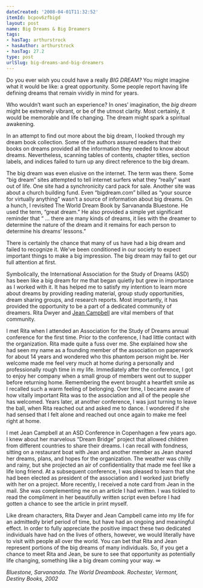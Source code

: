 ```yaml
---
dateCreated: '2008-04-01T11:32:52'
itemId: bcpov6zfbigd
layout: post
name: Big Dreams & Big Dreamers
tags:
- hasTag: arthurstrock
- hasAuthor: arthurstrock
- hasTag: 27.2
type: post
urlSlug: big-dreams-and-big-dreamers
---
```


Do you ever wish you could have a really *BIG DREAM?* You might imagine what it would be like: a great opportunity. Some people report having life defining dreams that remain vividly in mind for years. 

Who wouldn’t want such an experience? In ones’ imagination, the *big dream* might be extremely vibrant, or be of the utmost clarity. Most certainly, it would be memorable and life changing. The dream might spark a spiritual awakening. 

In an attempt to find out more about the big dream, I looked through my dream book collection. Some of the authors assured readers that their books on dreams provided all the information they needed to know about dreams. Nevertheless, scanning tables of contents, chapter titles, section labels, and indices failed to turn up any direct reference to the big dream. 

The big dream was even elusive on the internet. The term was there. Some “big dream” sites attempted to tell internet surfers what they “really” want out of life. One site had a synchronicity card pack for sale. Another site was about a church building fund. Even “bigdream.com” billed as “your source for virtually anything” wasn’t a source of information about big dreams. On a hunch, I revisited The World Dream Book by Sarvananda Bluestone. He used the term, “great dream.” He also provided a simple yet significant reminder that “ … there are many kinds of dreams, it lies with the dreamer to determine the nature of the dream and it remains for each person to determine his dreams’ lessons.” 

There is certainly the chance that many of us have had a big dream and failed to recognize it. We’ve been conditioned in our society to expect important things to make a big impression. The big dream may fail to get our full attention at first. 

Symbolically, the International Association for the Study of Dreams (ASD) has been like a big dream for me that began quietly but grew in importance as I worked with it. It has helped me to satisfy my intention to learn more about dreams by providing reading material, group study opportunities, dream sharing groups, and research reports. Most importantly, it has provided the opportunity to be a part of a dedicated community of dreamers. Rita Dwyer and [Jean Campbell](../@jeancampbell) are vital members of that community. 

I met Rita when I attended an Association for the Study of Dreams annual conference for the first time. Prior to the conference, I had little contact with the organization. Rita made quite a fuss over me. She explained how she had seen my name as a founding member of the association on paperwork for about 14 years and wondered who this phantom person might be. Her welcome made me feel very much at home during a personally and professionally rough time in my life. Immediately after the conference, I got to enjoy her company when a small group of members went out to supper before returning home. Remembering the event brought a heartfelt smile as I recalled such a warm feeling of belonging. Over time, I became aware of how vitally important Rita was to the association and all of the people she has welcomed. Years later, at another conference, I was just turning to leave the ball, when Rita reached out and asked me to dance. I wondered if she had sensed that I felt alone and reached out once again to make me feel right at home. 

I met Jean Campbell at an ASD Conference in Copenhagen a few years ago. I knew about her marvelous “Dream Bridge” project that allowed children from different countries to share their dreams. I can recall with fondness, sitting on a restaurant boat with Jean and another member as Jean shared her dreams, plans, and hopes for the organization. The weather was chilly and rainy, but she projected an air of confidentiality that made me feel like a life long friend. At a subsequent conference, I was pleased to learn that she had been elected as president of the association and I worked just briefly with her on a project. More recently, I received a note card from Jean in the mail. She was complementing me on an article I had written. I was tickled to read the compliment in her beautifully written script even before I had gotten a chance to see the article in print myself. 

Like dream characters, Rita Dwyer and Jean Campbell came into my life for an admittedly brief period of time, but have had an ongoing and meaningful effect. In order to fully appreciate the positive impact these two dedicated individuals have had on the lives of others, however, we would literally have to visit with people all over the world. You can bet that Rita and Jean represent portions of the big dreams of many individuals. So, if you get a chance to meet Rita and Jean, be sure to see that opportunity as potentially life changing, something like a big dream coming your way. ∞

*Bluestone, Sarvananda. The World Dreambook. Rochester, Vermont, Destiny Books, 2002*
















